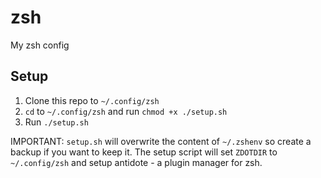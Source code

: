 # zsh
My zsh config

## Setup
1. Clone this repo to `~/.config/zsh`
2. `cd` to `~/.config/zsh` and run `chmod +x ./setup.sh`
3. Run `./setup.sh`

IMPORTANT: `setup.sh` will overwrite the content of `~/.zshenv` so create a backup if you want to keep it.
The setup script will set `ZDOTDIR` to `~/.config/zsh` and setup antidote - a plugin manager for zsh.
